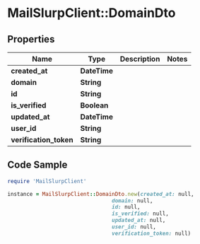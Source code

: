 # MailSlurpClient::DomainDto

## Properties

Name | Type | Description | Notes
------------ | ------------- | ------------- | -------------
**created_at** | **DateTime** |  | 
**domain** | **String** |  | 
**id** | **String** |  | 
**is_verified** | **Boolean** |  | 
**updated_at** | **DateTime** |  | 
**user_id** | **String** |  | 
**verification_token** | **String** |  | 

## Code Sample

```ruby
require 'MailSlurpClient'

instance = MailSlurpClient::DomainDto.new(created_at: null,
                                 domain: null,
                                 id: null,
                                 is_verified: null,
                                 updated_at: null,
                                 user_id: null,
                                 verification_token: null)
```


